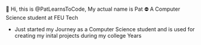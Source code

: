 👋 Hi, this is @PatLearnsToCode, My actual name is Pat
⛔️ A Computer Science student at FEU Tech

- Just started my Journey as a Computer Science student and is used for creating my inital projects during my college Years
   

<!---
PatLearnsToCode/PatLearnsToCode is a ✨ special ✨ repository because its `README.md` (this file) appears on your GitHub profile.
You can click the Preview link to take a look at your changes.
--->
